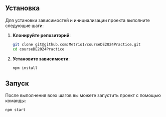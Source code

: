 ## Установка

Для установки зависимостей и инициализации проекта выполните следующие шаги:

1. **Клонируйте репозиторий**:

   ```bash
   git clone git@github.com:Metrio1/courseDE2024Practice.git
   cd courseDE2024Practice
   ```

2. **Установите зависимости**:

   ```bash
   npm install
   ```

## Запуск

После выполнения всех шагов вы можете запустить проект с помощью команды:

```bash
npm start
```
